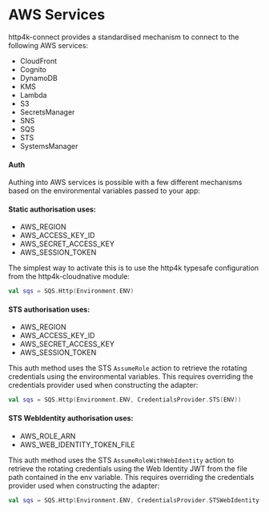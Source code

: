 # AWS Services

http4k-connect provides a standardised mechanism to connect to the following AWS services:

- CloudFront
- Cognito
- DynamoDB
- KMS
- Lambda
- S3
- SecretsManager
- SNS
- SQS
- STS
- SystemsManager

#### Auth

Authing into AWS services is possible with a few different mechanisms based on the environmental variables passed to your app:

#### Static authorisation uses:
- AWS_REGION
- AWS_ACCESS_KEY_ID
- AWS_SECRET_ACCESS_KEY
- AWS_SESSION_TOKEN

The simplest way to activate this is to use the http4k typesafe configuration from the http4k-cloudnative module:
```kotlin
val sqs = SQS.Http(Environment.ENV)
```

#### STS authorisation uses:
- AWS_REGION
- AWS_ACCESS_KEY_ID
- AWS_SECRET_ACCESS_KEY
- AWS_SESSION_TOKEN

This auth method uses the STS `AssumeRole` action to retrieve the rotating credentials using the environmental variables. This requires overriding the credentials provider used when constructing the adapter:
```kotlin
val sqs = SQS.Http(Environment.ENV, CredentialsProvider.STS(ENV))
```

#### STS WebIdentity authorisation uses:
- AWS_ROLE_ARN
- AWS_WEB_IDENTITY_TOKEN_FILE

This auth method uses the STS `AssumeRoleWithWebIdentity` action to retrieve the rotating credentials using the Web Identity JWT from the file path contained in the env variable. This requires overriding the credentials provider used when constructing the adapter:

```kotlin
val sqs = SQS.Http(Environment.ENV, CredentialsProvider.STSWebIdentity(ENV))
```
